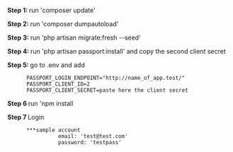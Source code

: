 <p><strong>Step 1: </strong>run 'composer update'</p>
<p><strong>Step 2: </strong>run 'composer dumpautoload'</p>
<p><strong>Step 3: </strong>run 'php artisan migrate:fresh --seed'</p>
<p><strong>Step 4: </strong>run 'php artisan passport:install' and copy the second client secret</p>
<p><strong>Step 5: </strong>go to .env and add</p>

          PASSPORT_LOGIN_ENDPOINT="http://name_of_app.test/"
          PASSPORT_CLIENT_ID=2
          PASSPORT_CLIENT_SECRET=paste here the client secret

<p><strong>Step 6 </strong>run 'npm install </p> 
<p><strong>Step 7 </strong>Login </p> 

          ***sample account
                    email: 'test@test.com'
                    password: 'testpass'
